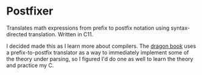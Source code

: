 # Postfixer
Translates math expressions from prefix to postfix notation using syntax-
directed translation. Written in C11.

I decided made this as I learn more about compilers. The [dragon book](https://en.wikipedia.org/wiki/Compilers:_Principles,_Techniques,_and_Tools) uses a 
prefix-to-postfix translator as a way to immediately implement some of the
theory under parsing, so I figured I'd do one as well to learn the theory and practice
my C.
